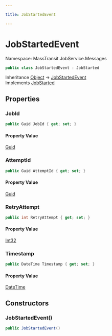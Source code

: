 ```yaml
---

title: JobStartedEvent

---
```


# JobStartedEvent

Namespace: MassTransit.JobService.Messages

```csharp
public class JobStartedEvent : JobStarted
```

Inheritance [Object](https://learn.microsoft.com/en-us/dotnet/api/system.object) → [JobStartedEvent](../masstransit-jobservice-messages/jobstartedevent)<br/>
Implements [JobStarted](../../masstransit-abstractions/masstransit-contracts-jobservice/jobstarted)

## Properties

### **JobId**

```csharp
public Guid JobId { get; set; }
```

#### Property Value

[Guid](https://learn.microsoft.com/en-us/dotnet/api/system.guid)<br/>

### **AttemptId**

```csharp
public Guid AttemptId { get; set; }
```

#### Property Value

[Guid](https://learn.microsoft.com/en-us/dotnet/api/system.guid)<br/>

### **RetryAttempt**

```csharp
public int RetryAttempt { get; set; }
```

#### Property Value

[Int32](https://learn.microsoft.com/en-us/dotnet/api/system.int32)<br/>

### **Timestamp**

```csharp
public DateTime Timestamp { get; set; }
```

#### Property Value

[DateTime](https://learn.microsoft.com/en-us/dotnet/api/system.datetime)<br/>

## Constructors

### **JobStartedEvent()**

```csharp
public JobStartedEvent()
```
